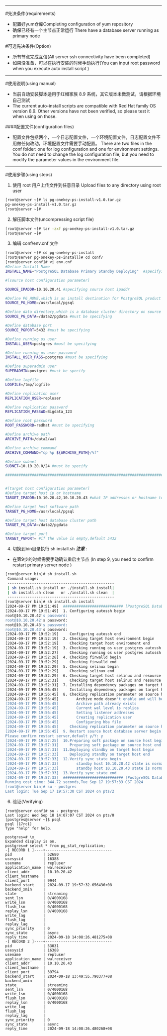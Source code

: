 ***
#先决条件(requirements)
-  配置好yum仓库Completing configuration of yum repository
-  确保已经有一个主节点正常运行 There have a database server running as primary node

#可选先决条件(Option)
-  所有节点完成互信(All server ssh connectivity have been completed)
-  如果没准备，可以在执行安装的时候手动执行(You can input root password when you execute auto install script )

***
#使用说明(using manual)
-  当前自动安装脚本适用于红帽家族 8.9 系统，其它版本未做测试，请根据环境自己测试
-  The current auto-install scripts are compatible with Red Hat family OS version 8.9. Other versions have not been verified, so please test it when using on those.


####配置文件(configuration files)
-  配置文件包括两个，一个日志配置文件，一个环境配置文件，日志配置文件不用做任何改动，环境配置文件需要手动配置。
There are two files in the conf folder: one for log configuration and one for environment settings. You do not need to change the log configuration file, but you need to modify the parameter values in the environment file.
***

#使用步骤(using steps)
1. 使用 root 用户上传文件到任意目录
Upload  files to any directory using root user
```bash
[root@server ~]# ls pg-onekey-ps-install-v1.0.tar.gz 
pg-onekey-ps-install-v1.0.tar.gz
[root@server ~]# 
```

2. 解压脚本文件(uncompressing script file)

```bash
[root@server ~]# tar -zxf pg-onekey-ps-install-v1.0.tar.gz 
[root@server ~]# 

```
3. 编辑 conf/env.cnf 文件

```bash
[root@server ~]# cd pg-onekey-ps-install
[root@server pg-onekey-ps-install]# cd conf/
[root@server conf]# vi env.cnf 
#Define Install Name
INSTALL_NAME="PostgreSQL Database Primary Standby Deploying"  #specifying any string

#[source host configuration parameter]

SOURCE_IPADDR=10.10.20.41 #specifying source host ipaddr

#Define PG_HOME,which is an install destination for PostgreSQL product on source host
SOURCE_PG_HOME=/usr/local/pgsql

#Define data directory,which is a database cluster directory on source host
SOURCE_PG_DATA=/data2/pgdata #must be specifying

#Define database port
SOURCE_PGPORT=5432 #must be specifying

#Define running os user
INSTALL_USER=postgres #must be specifying

#Define running os user password
INSTALL_USER_PASS=postgres #must be specifying

#Define superadmin user
SUPERADMIN=postgres #must be specify

#Define logfile
LOGFILE=/tmp/logfile

#Define replication user
REPLICATION_USER=repluser

#Define replication password
REPLICATION_PASSWD=Bigdata_123

#Define root password
ROOT_PASSWORD=redhat #must be specifying

#Define archive path
ARCHIVE_PATH=/data2/wal

#Define archive_command
ARCHIVE_COMMAND="cp %p ${ARCHIVE_PATH}/%f"

#Define subnet
SUBNET=10.10.20.0/24 #must be specify

####################################################################################################################################


#[target host configuration parameter]
#Define target host ip or hostname
TARGET_IPADDR=10.10.20.42,10.10.20.43 #what IP addresses or hostname to standby host,comma-separated list of addresses

#Define target host software path
TARGET_PG_HOME=/usr/local/pgsql

#Define target host database cluster path
TARGET_PG_DATA=/data2/pgdata

#Define target port
TARGET_PGPORT= #if the value is empty,default 5432

```

4. 切换到bin目录执行 sh install.sh 
***注意*** :
- 在第9步的时候需要手动确认重启主节点 (In step 9, you need to confirm restart primary server node )


```bash
[root@server bin]# sh install.sh
 Command usage:
 ------------------------------------------------
 | sh install.sh install or ./install.sh install|
 | sh install.sh clean   or ./install.sh clean  |
 ------------------------------------------------
[root@server bin]# sh install.sh install
[2024-09-17 PM 19:51:49]  ########################### [PostgreSQL Database Primary Standby Deploying] Begin install ########################### 
[2024-09-17 PM 19:51:49]  1. Configuring autossh begin 
root@10.10.20.42's password: 
root@10.10.20.42's password: 
root@10.10.20.43's password: 
root@10.10.20.43's password: 
[2024-09-17 PM 19:52:19]     Configuring autossh end 
[2024-09-17 PM 19:52:19]  2. Checking target host environment begin 
[2024-09-17 PM 19:52:19]     Checking target host environment end 
[2024-09-17 PM 19:52:19]  3. Checking running os user postgres autossh begin 
[2024-09-17 PM 19:52:27]     Checking running os user postgres autossh end 
[2024-09-17 PM 19:52:28]  4. Checking firwalld begin 
[2024-09-17 PM 19:52:29]     Checking firwalld end 
[2024-09-17 PM 19:52:29]  5. Checking selinux begin 
[2024-09-17 PM 19:52:29]     Checking selinux end 
[2024-09-17 PM 19:52:29]  6. Checking target host selinux and resource limit begin 
[2024-09-17 PM 19:52:31]     Checking target host selinux and resource limit end 
[2024-09-17 PM 19:52:31]  7. Installing dependency packages on target host begin 
[2024-09-17 PM 19:56:45]     Installing dependency packages on target host end 
[2024-09-17 PM 19:56:45]  8. Checking replication parameter on source host begin 
[2024-09-17 PM 19:56:45]        Archive mode doesn't enable and will be enabled
[2024-09-17 PM 19:56:45]        Archive path already exists 
[2024-09-17 PM 19:56:45]        Current wal level is replica
[2024-09-17 PM 19:56:45]        Setting listener addresses
[2024-09-17 PM 19:56:45]        Creating replication user
[2024-09-17 PM 19:56:45]        Configuring hba file
[2024-09-17 PM 19:56:45]     Checking replication parameter on source host end 
[2024-09-17 PM 19:56:45]  9. Restart source host database server begin 
Please confirm restart server,default y/Y: y
[2024-09-17 PM 19:57:25]  10.Preparing soft package on source host begin 
[2024-09-17 PM 19:57:31]     Preparing soft package on source host end 
[2024-09-17 PM 19:57:31]  11.Deploying standby on target host begin 
[2024-09-17 PM 19:57:33]     Deploying standby on target host end 
[2024-09-17 PM 19:57:33]  12.Verify sync state begin 
[2024-09-17 PM 19:57:33]        standby host 10.10.20.42 state is normal:async
[2024-09-17 PM 19:57:33]        standby host 10.10.20.43 state is normal:async
[2024-09-17 PM 19:57:33]  13.Verify sync state end 
[2024-09-17 PM 19:57:33]  ########################### [PostgreSQL Database Primary Standby Deploying] End install   ########################### 
Running cost time: 344.72 seconds,Tue Sep 17 19:57:33 CST 2024 
[root@server bin]# su - postgres
Last login: Tue Sep 17 19:57:30 CST 2024 on pts/2
```

6. 验证(Verifying)
```
[root@server conf]# su - postgres
Last login: Wed Sep 18 14:07:07 CST 2024 on pts/0
[postgres@server ~]$ psql
psql (17rc1)
Type "help" for help.

postgres=# \x
Expanded display is on.
postgres=# select * from pg_stat_replication;
-[ RECORD 1 ]----+------------------------------
pid              | 52680
usesysid         | 16388
usename          | repluser
application_name | walreceiver
client_addr      | 10.10.20.42
client_hostname  | 
client_port      | 9944
backend_start    | 2024-09-17 19:57:32.656436+08
backend_xmin     | 
state            | streaming
sent_lsn         | 0/4000168
write_lsn        | 0/4000168
flush_lsn        | 0/4000168
replay_lsn       | 0/4000168
write_lag        | 
flush_lag        | 
replay_lag       | 
sync_priority    | 0
sync_state       | async
reply_time       | 2024-09-18 14:08:26.481275+08
-[ RECORD 2 ]----+------------------------------
pid              | 53031
usesysid         | 16388
usename          | repluser
application_name | walreceiver
client_addr      | 10.10.20.43
client_hostname  | 
client_port      | 39794
backend_start    | 2024-09-18 13:49:55.790377+08
backend_xmin     | 
state            | streaming
sent_lsn         | 0/4000168
write_lsn        | 0/4000168
flush_lsn        | 0/4000168
replay_lsn       | 0/4000168
write_lag        | 
flush_lag        | 
replay_lag       | 
sync_priority    | 0
sync_state       | async
reply_time       | 2024-09-18 14:08:26.480268+08

```


